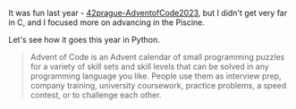 It was fun last year - [42prague-AdventofCode2023](https://github.com/orbanbalage/42prague-AdventofCode2023), but I didn't get very far in C, and I focused more on advancing in the Piscine.

Let's see how it goes this year in Python.

> Advent of Code is an Advent calendar of small programming puzzles for a variety of skill sets and skill levels that can be solved in any programming language you like. People use them as interview prep, company training, university coursework, practice problems, a speed contest, or to challenge each other.
